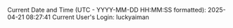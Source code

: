 Current Date and Time (UTC - YYYY-MM-DD HH:MM:SS formatted): 2025-04-21 08:27:41
Current User's Login: luckyaiman
